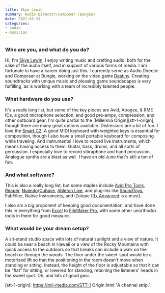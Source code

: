 ```yaml
---
title: Skye Lewin
summary: Audio Director/Composer (Bungie)
date: 2021-03-31
categories:
- audio
- musician
---
```


### Who are you, and what do you do?

Hi, I'm [Skye Lewin](http://skyelewinmusic.com/ "Skye's website."). I enjoy writing music and crafting audio, both for the sake of the audio itself, and in support of various forms of media. I am fortunate to have a career doing just this. I currently serve as Audio Director and Composer at Bungie, working on the video game [Destiny][destiny-2]. Creating soundtracks with unique music and pleasing game soundscapes is very fulfilling, as is working with a team of incredibly talented people.

### What hardware do you use?

It's a really long list, but some of the key pieces are Avid, Apogee, & RME IOs, a good microphone selection, and good pre-amps, compression, and other outboard gear. I'm quite partial to the [Millennia Origin][stt-1-origin], though there are many great options available. Distressors are a lot of fun. I love the [Smart C2][c2-compressor]. A good MIDI keyboard with weighted keys is essential for composition, though I also have a small portable keyboard for composing while traveling. And instruments! I love to record live instruments, which means having access to them. Guitar, bass, drums, and all sorts of percussion. I especially love to record vibraphone and hand percussion. Analogue synths are a blast as well. I have an old Juno that's still a ton of fun.

### And what software?

This is also a really long list, but some staples include [Avid Pro Tools][pro-tools], [Reaper][], [Nuendo][]/[Cubase][], [Ableton Live][live], and plug-ins like [SoundToys][], FabFilter, Native Instruments, and iZotope ([Rx Advanced][rx] is a must).

I also am a big proponent of keeping good documentation, and have done this in everything from [Excel][] to [FileMaker Pro][filemaker-pro], with some other unorthodox tools in there for good measure.

### What would be your dream setup?

A sit-stand studio space with lots of natural sunlight and a view of nature. It could be near a beach in Hawaii or a view of the Rocky Mountains with quick access to the outdoors so that breaks can include a walk on the beach or through the woods. The floor under the sweet-spot would be a motorized lift so that the positioning in the room doesn't move when standing or sitting. Instead, the height of the floor is adjustable so that it can be "flat" for sitting, or lowered for standing, retaining the listeners' heads in the sweet spot. Oh, and lots of good gear.

[c2-compressor]: https://www.smartresearch.co.uk/ "An audio compressor."
[cubase]: https://www.steinberg.net/cubase/ "Music production software."
[destiny-2]: http://web.archive.org/web/20230822160446/https://www.destinythegame.com/ "A looter shooter MMO."
[excel]: https://www.microsoft.com/en-us/microsoft-365/excel "A spreadsheet application."
[filemaker-pro]: http://web.archive.org/web/20230317135854/https://www.claris.com/filemaker/pro/ "A database application."
[live]: https://www.ableton.com/en/live/ "Musical creation software."
[nuendo]: https://www.steinberg.net/nuendo/ "Audio workstation software."
[pro-tools]: http://web.archive.org/web/20210228001648/https://www.avid.com/en/pro-tools "Audio editing and processing software."
[reaper]: https://www.reaper.fm/ "A software digital audio workstation."
[rx]: https://www.izotope.com/en/products/rx.html "Audio repair software."
[soundtoys]: https://www.soundtoys.com/ "A collection of audio plugins."
[stt-1-origin]: https://mil-media.com/STT-1 Origin.html "A channel strip."

